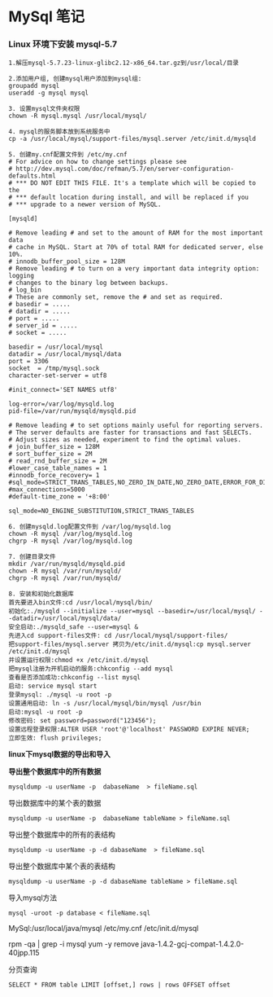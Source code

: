 
# MySql 笔记

### Linux 环境下安装 mysql-5.7
```
1.解压mysql-5.7.23-linux-glibc2.12-x86_64.tar.gz到/usr/local/目录

2.添加用户组, 创建mysql用户添加到mysql组:
groupadd mysql
useradd -g mysql mysql

3. 设置mysql文件夹权限
chown -R mysql.mysql /usr/local/mysql/

4. mysql的服务脚本放到系统服务中
cp -a /usr/local/mysql/support-files/mysql.server /etc/init.d/mysqld

5. 创建my.cnf配置文件到 /etc/my.cnf
# For advice on how to change settings please see
# http://dev.mysql.com/doc/refman/5.7/en/server-configuration-defaults.html
# *** DO NOT EDIT THIS FILE. It's a template which will be copied to the
# *** default location during install, and will be replaced if you
# *** upgrade to a newer version of MySQL.

[mysqld]

# Remove leading # and set to the amount of RAM for the most important data
# cache in MySQL. Start at 70% of total RAM for dedicated server, else 10%.
# innodb_buffer_pool_size = 128M
# Remove leading # to turn on a very important data integrity option: logging
# changes to the binary log between backups.
# log_bin
# These are commonly set, remove the # and set as required.
# basedir = .....
# datadir = .....
# port = .....
# server_id = .....
# socket = .....

basedir = /usr/local/mysql
datadir = /usr/local/mysql/data
port = 3306
socket  = /tmp/mysql.sock
character-set-server = utf8

#init_connect='SET NAMES utf8'

log-error=/var/log/mysqld.log
pid-file=/var/run/mysqld/mysqld.pid

# Remove leading # to set options mainly useful for reporting servers.
# The server defaults are faster for transactions and fast SELECTs.
# Adjust sizes as needed, experiment to find the optimal values.
# join_buffer_size = 128M
# sort_buffer_size = 2M
# read_rnd_buffer_size = 2M
#lower_case_table_names = 1
#innodb_force_recovery= 1
#sql_mode=STRICT_TRANS_TABLES,NO_ZERO_IN_DATE,NO_ZERO_DATE,ERROR_FOR_DIVISION_BY_ZERO,NO_AUTO_CREATE_USER,NO_ENGINE_SUBSTITUTION
#max_connections=5000
#default-time_zone = '+8:00'

sql_mode=NO_ENGINE_SUBSTITUTION,STRICT_TRANS_TABLES

6. 创建mysqld.log配置文件到 /var/log/mysqld.log
chown -R mysql /var/log/mysqld.log
chgrp -R mysql /var/log/mysqld.log

7. 创建目录文件
mkdir /var/run/mysqld/mysqld.pid
chown -R mysql /var/run/mysqld/
chgrp -R mysql /var/run/mysqld/

8. 安装和初始化数据库
首先要进入bin文件:cd /usr/local/mysql/bin/
初始化:./mysqld --initialize --user=mysql --basedir=/usr/local/mysql/ --datadir=/usr/local/mysql/data/
安全启动:./mysqld_safe --user=mysql &
先进入cd support-files文件: cd /usr/local/mysql/support-files/
把support-files/mysql.server 拷贝为/etc/init.d/mysql:cp mysql.server /etc/init.d/mysql
并设置运行权限:chmod +x /etc/init.d/mysql
把mysql注册为开机启动的服务:chkconfig --add mysql
查看是否添加成功:chkconfig --list mysql
启动: service mysql start
登录mysql: ./mysql -u root -p
设置通用启动: ln -s /usr/local/mysql/bin/mysql /usr/bin
启动:mysql -u root -p
修改密码: set password=password("123456");
设置远程登录权限:ALTER USER 'root'@'localhost' PASSWORD EXPIRE NEVER;
立即生效: flush privileges;
```




**linux下mysql数据的导出和导入**

**导出整个数据库中的所有数据**

`mysqldump -u userName -p  dabaseName  > fileName.sql`

导出数据库中的某个表的数据

`mysqldump -u userName -p  dabaseName tableName > fileName.sql`

导出整个数据库中的所有的表结构

`mysqldump -u userName -p -d dabaseName  > fileName.sql`

导出整个数据库中某个表的表结构

`mysqldump -u userName -p -d dabaseName tableName > fileName.sql`

导入mysql方法

`mysql -uroot -p database < fileName.sql`






MySql:/usr/local/java/mysql
/etc/my.cnf
/etc/init.d/mysql

rpm -qa | grep -i mysql
yum -y remove java-1.4.2-gcj-compat-1.4.2.0-40jpp.115



分页查询

`SELECT * FROM table LIMIT [offset,] rows | rows OFFSET offset`



